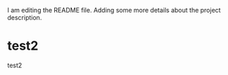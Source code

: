I am editing the README file. Adding some more details about the project description.

# test2
test2
